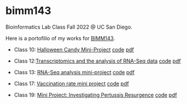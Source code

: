 # bimm143
Bioinformatics Lab Class Fall 2022 @ UC San Diego.


Here is a portofilio of my works for [BIMM143](https://bioboot.github.io/bimm143_F22/).


- Class 10: [Halloween Candy Mini-Project](https://bioboot.github.io/bimm143_F22/class-material/Halloween_candy.html) [code](https://github.com/dhn002/bimm143/blob/main/class10/class10.qmd) [pdf](https://github.com/dhn002/bimm143/blob/main/class10/Class%2010_%20Exploratory%20Analysis%20of%20Halloween%20Candy.pdf)

- Class 12:[Transcriptomics and the analysis of RNA-Seq data](https://bioboot.github.io/bimm143_F22/class-material/Class15.html) [code](https://github.com/dhn002/bimm143/blob/main/class12/class12.qmd) [pdf](https://github.com/dhn002/bimm143/blob/main/class12/class12.pdf)

- Class 13: [RNA-Seq analysis mini-project](https://bioboot.github.io/bimm143_F22/class-material/lab-15-bimm143.html) [code](https://github.com/dhn002/bimm143/blob/main/class13/class13.qmd) [pdf](https://github.com/dhn002/bimm143/blob/main/class13/class13.pdf)

- Class 17: [Vaccination rate mini project](https://bioboot.github.io/bimm143_F22/class-material/vaccines.html) [code](https://github.com/dhn002/bimm143/blob/main/class17/class17.qmd) [pdf](https://github.com/dhn002/bimm143/blob/main/class17/class17.pdf)

- Class 19: [Mini Project: Investigating Pertussis Resurgence](https://bioboot.github.io/bimm143_F22/class-material/lab_sheet.html) [code](https://github.com/dhn002/bimm143/blob/main/class19/class19.qmd) [pdf](https://github.com/dhn002/bimm143/blob/main/class19/class19.pdf)
